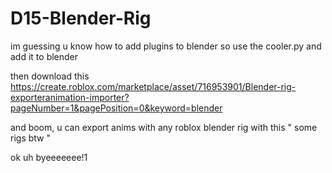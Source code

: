 # D15-Blender-Rig

im guessing u know how to add plugins to blender so use the cooler.py and add it to blender

then download this https://create.roblox.com/marketplace/asset/716953901/Blender-rig-exporteranimation-importer?pageNumber=1&pagePosition=0&keyword=blender

and boom, u can export anims with any roblox blender rig with this " some rigs btw "

ok uh byeeeeeee!1
